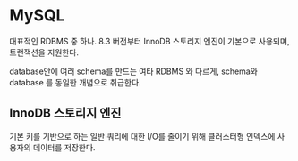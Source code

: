# MySQL

대표적인 RDBMS 중 하나.
8.3 버전부터 InnoDB 스토리지 엔진이 기본으로 사용되며, 트랜잭션을 지원한다.

database안에 여러 schema를 만드는 여타 RDBMS 와 다르게, schema와 database 를 동일한 개념으로 취급한다.

## InnoDB 스토리지 엔진

기본 키를 기반으로 하는 일반 쿼리에 대한 I/O를 줄이기 위해 클러스터형 인덱스에 사용자의 데이터를 저장한다.

